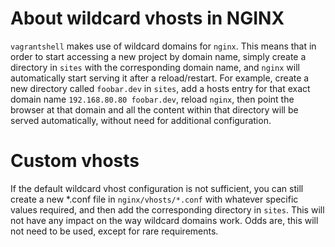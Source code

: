 # About wildcard vhosts in NGINX

`vagrantshell` makes use of wildcard domains for `nginx`. This means that in
order to start accessing a new project by domain name, simply create a
directory in `sites` with the corresponding domain name, and `nginx` will
automatically start serving it after a reload/restart. For example, create a
new directory called `foobar.dev` in `sites`, add a hosts entry for that
exact domain name `192.168.80.80 foobar.dev`, reload `nginx`, then point the
browser at that domain and all the content within that directory will be
served automatically, without need for additional configuration.

# Custom vhosts

If the default wildcard vhost configuration is not sufficient, you can still
create a new *.conf file in `nginx/vhosts/*.conf` with whatever specific
values required, and then add the corresponding directory in `sites`. This will
not have any impact on the way wildcard domains work. Odds are, this will
not need to be used, except for rare requirements.
